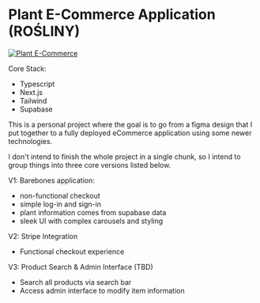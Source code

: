 # Plant E-Commerce Application (ROŚLINY)

[![Plant E-Commerce](https://img.youtube.com/vi/94SLWUKCIPA/0.jpg)]([https://www.youtube.com/watch?v=YOUTUBE_VIDEO_ID_HERE](https://www.youtube.com/watch?v=94SLWUKCIPA))


Core Stack:

- Typescript
- Next.js
- Tailwind
- Supabase

This is a personal project where the goal is to go from a figma design that I put together to a fully deployed eCommerce application using some newer technologies.

I don't intend to finish the whole project in a single chunk, so I intend to group things into three core versions listed below.

V1: Barebones application:

- non-functional checkout
- simple log-in and sign-in
- plant information comes from supabase data
- sleek UI with complex carousels and styling

V2: Stripe Integration

- Functional checkout experience

V3: Product Search & Admin Interface (TBD)

- Search all products via search bar
- Access admin interface to modify item information
